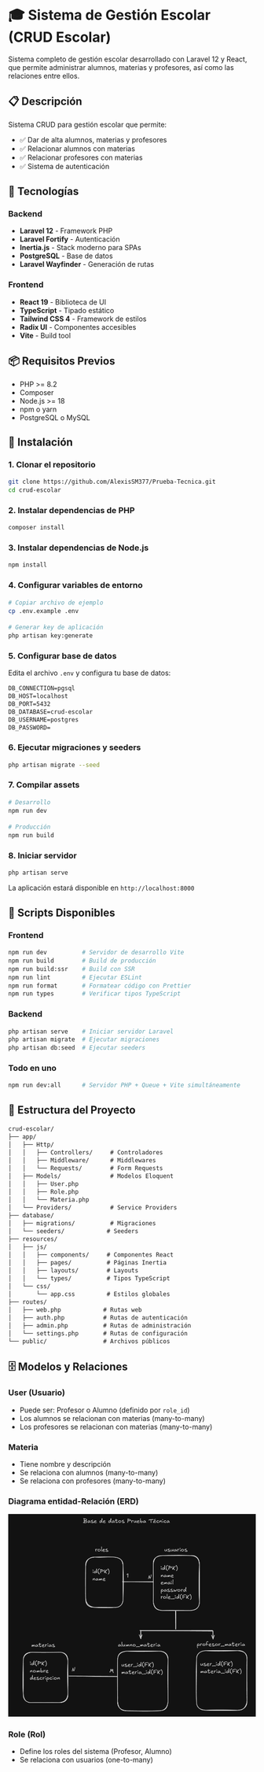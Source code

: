 # 🎓 Sistema de Gestión Escolar (CRUD Escolar)

Sistema completo de gestión escolar desarrollado con Laravel 12 y React, que permite administrar alumnos, materias y profesores, así como las relaciones entre ellos.

## 📋 Descripción

Sistema CRUD para gestión escolar que permite:
- ✅ Dar de alta alumnos, materias y profesores
- ✅ Relacionar alumnos con materias
- ✅ Relacionar profesores con materias
- ✅ Sistema de autenticación


## 🚀 Tecnologías

### Backend
- **Laravel 12** - Framework PHP
- **Laravel Fortify** - Autenticación
- **Inertia.js** - Stack moderno para SPAs
- **PostgreSQL** - Base de datos
- **Laravel Wayfinder** - Generación de rutas

### Frontend
- **React 19** - Biblioteca de UI
- **TypeScript** - Tipado estático
- **Tailwind CSS 4** - Framework de estilos
- **Radix UI** - Componentes accesibles
- **Vite** - Build tool

## 📦 Requisitos Previos

- PHP >= 8.2
- Composer
- Node.js >= 18
- npm o yarn
- PostgreSQL o MySQL

## 🔧 Instalación

### 1. Clonar el repositorio

```bash
git clone https://github.com/AlexisSM377/Prueba-Tecnica.git
cd crud-escolar
```

### 2. Instalar dependencias de PHP

```bash
composer install
```

### 3. Instalar dependencias de Node.js

```bash
npm install
```

### 4. Configurar variables de entorno

```bash
# Copiar archivo de ejemplo
cp .env.example .env

# Generar key de aplicación
php artisan key:generate
```

### 5. Configurar base de datos

Edita el archivo `.env` y configura tu base de datos:

```env
DB_CONNECTION=pgsql
DB_HOST=localhost
DB_PORT=5432
DB_DATABASE=crud-escolar
DB_USERNAME=postgres
DB_PASSWORD=
```

### 6. Ejecutar migraciones y seeders

```bash
php artisan migrate --seed
```

### 7. Compilar assets

```bash
# Desarrollo
npm run dev

# Producción
npm run build
```

### 8. Iniciar servidor

```bash
php artisan serve
```

La aplicación estará disponible en `http://localhost:8000`

## 🎯 Scripts Disponibles

### Frontend
```bash
npm run dev          # Servidor de desarrollo Vite
npm run build        # Build de producción
npm run build:ssr    # Build con SSR
npm run lint         # Ejecutar ESLint
npm run format       # Formatear código con Prettier
npm run types        # Verificar tipos TypeScript
```

### Backend
```bash
php artisan serve    # Iniciar servidor Laravel
php artisan migrate  # Ejecutar migraciones
php artisan db:seed  # Ejecutar seeders
```

### Todo en uno
```bash
npm run dev:all      # Servidor PHP + Queue + Vite simultáneamente
```

## 📁 Estructura del Proyecto

```
crud-escolar/
├── app/
│   ├── Http/
│   │   ├── Controllers/     # Controladores
│   │   ├── Middleware/      # Middlewares
│   │   └── Requests/        # Form Requests
│   ├── Models/              # Modelos Eloquent
│   │   ├── User.php
│   │   ├── Role.php
│   │   └── Materia.php
│   └── Providers/           # Service Providers
├── database/
│   ├── migrations/          # Migraciones
│   └── seeders/            # Seeders
├── resources/
│   ├── js/
│   │   ├── components/     # Componentes React
│   │   ├── pages/          # Páginas Inertia
│   │   ├── layouts/        # Layouts
│   │   └── types/          # Tipos TypeScript
│   └── css/
│       └── app.css         # Estilos globales
├── routes/
│   ├── web.php            # Rutas web
│   ├── auth.php           # Rutas de autenticación
│   ├── admin.php          # Rutas de administración
│   └── settings.php       # Rutas de configuración
└── public/                # Archivos públicos
```

## 🗄️ Modelos y Relaciones

### User (Usuario)
- Puede ser: Profesor o Alumno (definido por `role_id`)
- Los alumnos se relacionan con materias (many-to-many)
- Los profesores se relacionan con materias (many-to-many)

### Materia
- Tiene nombre y descripción
- Se relaciona con alumnos (many-to-many)
- Se relaciona con profesores (many-to-many)

### Diagrama entidad-Relación (ERD)

![alt](public/diagrama.png)

### Role (Rol)
- Define los roles del sistema (Profesor, Alumno)
- Se relaciona con usuarios (one-to-many)



